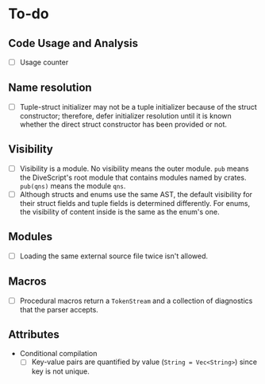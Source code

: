 # To-do

## Code Usage and Analysis

- [ ] Usage counter

## Name resolution

- [ ] Tuple-struct initializer may not be a tuple initializer because of the struct constructor; therefore, defer initializer resolution until it is known whether the direct struct constructor has been provided or not.

## Visibility

- [ ] Visibility is a module. No visibility means the outer module. `pub` means the DiveScript's root module that contains modules named by crates. `pub(qns)` means the module `qns`.
- [ ] Although structs and enums use the same AST, the default visibility for their struct fields and tuple fields is determined differently. For enums, the visibility of content inside is the same as the enum's one.

## Modules

- [ ] Loading the same external source file twice isn't allowed.

## Macros

- [ ] Procedural macros return a `TokenStream` and a collection of diagnostics that the parser accepts.

## Attributes

- Conditional compilation
  - [ ] Key-value pairs are quantified by value (`String = Vec<String>`) since key is not unique.